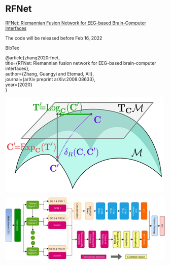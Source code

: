 # RFNet


[RFNet: Riemannian Fusion Network for EEG-based Brain-Computer Interfaces](https://arxiv.org/abs/2008.08633)

The code will be released before Feb 16, 2022

BibTex

@article{zhang2020rfnet, <br />
  title={RFNet: Riemannian fusion network for EEG-based brain-computer interfaces},<br />
  author={Zhang, Guangyi and Etemad, Ali},<br />
  journal={arXiv preprint arXiv:2008.08633},<br />
  year={2020}<br />
}<br />

<img src="/doc/manifold.jpg" width="500" height="300">

<!-- ![Riemannian Manifold](/doc/manifold.jpg){:height="400px" width="200px"} -->

![RFNet Arch](/doc/riemannian.jpg) 
